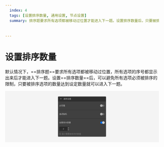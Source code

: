 ```yaml
---
  index: 4
  tags: [设置排序数量, 通用设置, 节点设置]
  summary: 排序题要求所有选项都被移动过位置才能进入下一题。设置排序数量后，只要被排序选项的数量达到设定数量就可以进入下一题了，提升用户体验。


---
```







# 设置排序数量

默认情况下，==排序题==要求所有选项都被移动过位置，所有选项的序号都显示出来后才能进入下一题。设置==排序数量==后，可以避免所有选项必须被排序的限制，只要被排序选项的数量达到设定数量就可以进入下一题。

<img src='../assets/05questionGeneralSetting/04sortAmout/common.png'>
